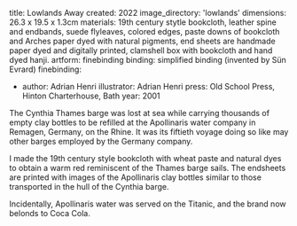 title: Lowlands Away 
created: 2022
image_directory: 'lowlands'
dimensions: 26.3 x 19.5 x 1.3cm
materials: 19th century stytle bookcloth, leather spine and endbands, suede flyleaves, colored edges, paste downs of bookcloth and Arches paper dyed with natural pigments, end sheets are handmade paper dyed and digitally printed, clamshell box with bookcloth and hand dyed hanji. 
artform: finebinding
binding: simplified binding (invented by Sün Evrard)
finebinding: 
- author: Adrian Henri
  illustrator: Adrian Henri
  press: Old School Press, Hinton Charterhouse, Bath
  year: 2001

The Cynthia Thames barge was lost at sea while carrying thousands of empty clay bottles to be refilled at the Apollinaris water company in Remagen, Germany, on the Rhine. It was its fiftieth voyage doing so like may other barges employed by the Germany company.
 
I made the 19th century style bookcloth with wheat paste and natural dyes to obtain a warm red reminiscent of the Thames barge sails. The endsheets are printed with images of the Apollinaris clay bottles similar to those transported in the hull of the Cynthia barge. 

Incidentally, Apollinaris water was served on the Titanic, and the brand now belonds to Coca Cola. 